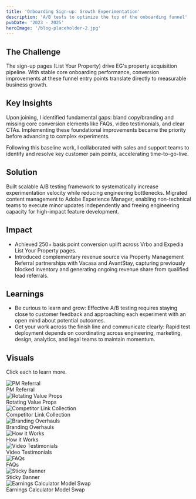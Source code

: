 ```yaml
---
title: 'Onboarding Sign-up: Growth Experimentation'
description: 'A/B tests to optimize the top of the onboarding funnel'
pubDate: '2023 - 2025'
heroImage: '/blog-placeholder-2.jpg'
---
```


## The Challenge
The sign-up pages (List Your Property) drive EG's property acquisition pipeline. With stable core onboarding performance, conversion improvements at these funnel entry points translate directly to measurable business growth.

## Key Insights
Upon joining, I identified fundamental gaps: bland copy/branding and missing core conversion elements like FAQs, video testimonials, and clear CTAs. Implementing these foundational improvements became the priority before advancing to complex experiments.

Following this baseline work, I collaborated with sales and support teams to identify and resolve key customer pain points, accelerating time-to-go-live. 



## Solution
Built scalable A/B testing framework to systematically increase experimentation velocity while reducing engineering bottlenecks. Migrated content management to Adobe Experience Manager, enabling non-technical teams to execute minor updates independently and freeing engineering capacity for high-impact feature development.

## Impact
- Achieved 250+ basis point conversion uplift across Vrbo and Expedia List Your Property pages.
- Introduced complementary revenue source via Property Management Referral partnerships with Vacasa and AvantStay, capturing previously blocked inventory and generating ongoing revenue share from qualified lead referrals.


## Learnings
- Be curious to learn and grow: Effective A/B testing requires staying close to customer feedback and approaching each experiment with an open mind about potential outcomes.
- Get your work across the finish line and communicate clearly: Rapid test deployment depends on coordinating across engineering, marketing, design, analytics, and legal teams to maintain momentum.


## Visuals
Click each to learn more.
<div class="visual-map" data-astro-cid>
  <div class="visual-item" data-description="**PM Referral:** We partnered with Vacasa, the largest vacation rental property management company in the US, to offer a solution for hosts struggling with day-to-day Vrbo operations." data-astro-cid>
    <img src="/hiw.png" alt="PM Referral" />
    <div class="visual-overlay">PM Referral</div>
  </div>
  <div class="visual-item" data-description="**Rotating Value Props:**  A dynamic hero section featuring animated value propositions that cycle through Vrbo's key benefits, showcasing different reasons to choose the platform with smooth transitions.">
    <img src="/hiw.png" alt="Rotating Value Props" />
    <div class="visual-overlay">Rotating Value Props</div>
  </div>
  <div class="visual-item" data-description="**Competitor Link Collection:** A streamlined onboarding feature that allows hosts to paste their Airbnb or Booking.com listing URLs to quickly import property details and accelerate their Vrbo setup process.">
    <img src="/hiw.png" alt="Competitor Link Collection" />
    <div class="visual-overlay">Competitor Link Collection</div>
  </div>
  <div class="visual-item" data-description="**Branding Overhauls:** Creative refresh initiatives to modernize the site's visual identity and keep the brand experience current and engaging for users.">
    <img src="/hiw.png" alt="Branding Overhauls" />
    <div class="visual-overlay">Branding Overhauls</div>
  </div>
  <div class="visual-item" data-description="How it Works: An interactive overview component that guides users through the Vrbo listing process, providing a step-by-step visual walkthrough of what hosting on the platform entails.">
    <img src="/hiw.png" alt="How it Works" />
    <div class="visual-overlay">How it Works</div>
  </div>
  <div class="visual-item" data-description="**Video Testimonials:** Enhanced user testimonials featuring dynamic video content to replace static reviews, providing more engaging and authentic host experiences.">
    <img src="/hiw.png" alt="Video Testimonials" />
    <div class="visual-overlay">Video Testimonials</div>
  </div>
  <div class="visual-item" data-description="**FAQs:** A comprehensive frequently asked questions section addressing common host concerns and objections, designed to reduce listing anxiety and support the conversion process.">
    <img src="/hiw.png" alt="FAQs" />
    <div class="visual-overlay">FAQs</div>
  </div>
  <div class="visual-item" data-description="**Sticky Banner:** A persistent call-to-action banner that remains visible as users scroll, ensuring conversion opportunities are always accessible throughout the site experience.">
    <img src="/hiw.png" alt="Sticky Banner" />
    <div class="visual-overlay">Sticky Banner</div>
  </div>
  <div class="visual-item" data-description="**Earnings Calculator Model Swap:** Upgraded the existing earnings calculator by replacing the backend with a new machine learning model built on expanded AirDNA data for improved accuracy. ">
    <img src="/hiw.png" alt="Earnings Calculator Model Swap" />
    <div class="visual-overlay">Earnings Calculator Model Swap</div>
  </div>
</div>
